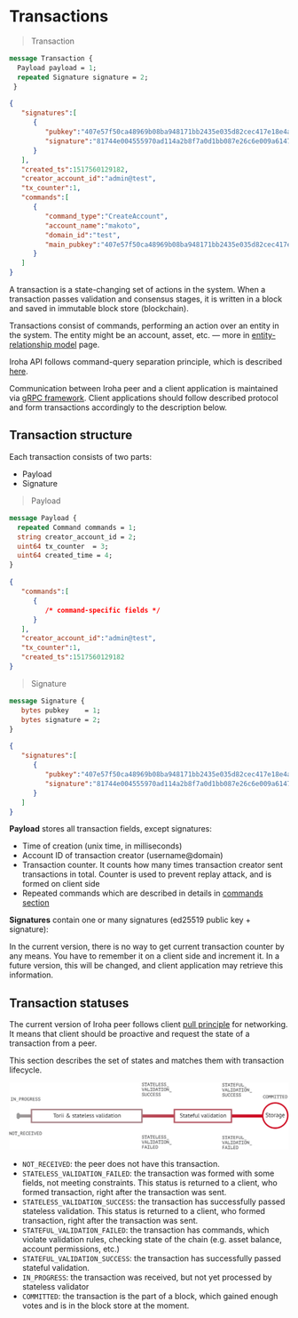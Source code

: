 # Transactions

> Transaction 

```protobuf
message Transaction {
  Payload payload = 1;
  repeated Signature signature = 2;
 }
```
```json
{  
   "signatures":[  
      {  
         "pubkey":"407e57f50ca48969b08ba948171bb2435e035d82cec417e18e4a38f5fb113f83",
         "signature":"81744e004555970ad114a2b8f7a0d1bb087e26c6e009a6147781a5042dbbf8e00f1fd5a4d4ddb123c1c0813f00d633b7295e482a43001edbe7f51dd4d32aef05"
      }
   ],
   "created_ts":1517560129182,
   "creator_account_id":"admin@test",
   "tx_counter":1,
   "commands":[  
      {  
         "command_type":"CreateAccount",
         "account_name":"makoto",
         "domain_id":"test",
         "main_pubkey":"407e57f50ca48969b08ba948171bb2435e035d82cec417e18e4a38f5fb113f83"
      }
   ]
}
```

A transaction is a state-changing set of actions in the system. When a transaction passes validation and consensus stages, it is written in a block and saved in immutable block store (blockchain). 

Transactions consist of commands, performing an action over an entity in the system. The entity might be an account, asset, etc. — more in [entity-relationship model](#er-model) page. 

<aside class="notice">
Iroha API follows command-query separation principle, which is described <a href="https://en.wikipedia.org/wiki/Command–query_separation">here</a>.
</aside>


Communication between Iroha peer and a client application is maintained via [gRPC framework](https://grpc.io/about/). 
Client applications should follow described protocol and form transactions accordingly to the description below.

## Transaction structure 

Each transaction consists of two parts:
<ul>
    <li> Payload </li> 
    <li> Signature </li> 
</ul>

> Payload

```protobuf
message Payload {
  repeated Command commands = 1;
  string creator_account_id = 2;
  uint64 tx_counter  = 3;
  uint64 created_time = 4;
}
```
```json
{  
   "commands":[  
      {  
         /* command-specific fields */
      }
   ],
   "creator_account_id":"admin@test",
   "tx_counter":1,
   "created_ts":1517560129182
}
```

> Signature 

```protobuf
message Signature {
   bytes pubkey    = 1;
   bytes signature = 2;
}
```
```json 
{  
   "signatures":[  
      {  
         "pubkey":"407e57f50ca48969b08ba948171bb2435e035d82cec417e18e4a38f5fb113f83",
         "signature":"81744e004555970ad114a2b8f7a0d1bb087e26c6e009a6147781a5042dbbf8e00f1fd5a4d4ddb123c1c0813f00d633b7295e482a43001edbe7f51dd4d32aef05"
      }
   ]
}
```

**Payload** stores all transaction fields, except signatures: 
<ul>
    <li> Time of creation (unix time, in milliseconds) </li> 
    <li> Account ID of transaction creator (username@domain) </li>
    <li> Transaction counter. It counts how many times transaction creator sent transactions in total. Counter is used to prevent replay attack, and is formed on client side </li>
    <li> Repeated commands which are described in details in <a href="#commands">commands section</a> </li> 
</ul>

**Signatures** contain one or many signatures (ed25519 public key + signature):

<aside class="notice">
In the current version, there is no way to get current transaction counter by any means. You have to remember it on a client side and increment it. In a future version, this will be changed, and client application may retrieve this information.
</aside>

## Transaction statuses

The current version of Iroha peer follows client [pull principle](https://en.wikipedia.org/wiki/Pull_technology) for networking. It means that client should be proactive and request the state of a transaction from a peer. 

This section describes the set of states and matches them with transaction lifecycle.

![Block](../images/tx_status.png "Block structure")

 * `NOT_RECEIVED`: the peer does not have this transaction.
 * `STATELESS_VALIDATION_FAILED`: the transaction was formed with some fields, not meeting constraints. This status is returned to a client, who formed transaction, right after the transaction was sent. 
 * `STATELESS_VALIDATION_SUCCESS`: the transaction has successfully passed stateless validation. This status is returned to a client, who formed transaction, right after the transaction was sent. 
 * `STATEFUL_VALIDATION_FAILED`: the transaction has commands, which violate validation rules, checking state of the chain (e.g. asset balance, account permissions, etc.) 
 * `STATEFUL_VALIDATION_SUCCESS`: the transaction has successfully passed stateful validation.
 * `IN_PROGRESS`: the transaction was received, but not yet processed by stateless validator
 * `COMMITTED`: the transaction is the part of a block, which gained enough votes and is in the block store at the moment. 